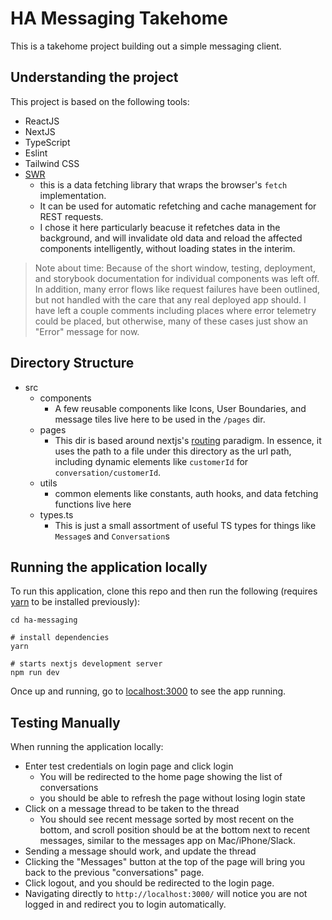 # HA Messaging Takehome

This is a takehome project building out a simple messaging client.

## Understanding the project

This project is based on the following tools:

- ReactJS
- NextJS
- TypeScript
- Eslint
- Tailwind CSS
- [SWR](https://swr.vercel.app)
  - this is a data fetching library that wraps the browser's `fetch` implementation.
  - It can be used for automatic refetching and cache management for REST requests.
  - I chose it here particularly beacuse it refetches data in the background, and
    will invalidate old data and reload the affected components intelligently, without
    loading states in the interim.

> Note about time: Because of the short window, testing, deployment, and storybook documentation for individual
> components was left off. In addition, many error flows like request failures have been outlined,
> but not handled with the care that any real deployed app should. I have left a couple comments
> including places where error telemetry could be placed, but otherwise, many of these cases
> just show an "Error" message for now.

## Directory Structure

- src
  - components
    - A few reusable components like Icons, User Boundaries, and message tiles
      live here to be used in the `/pages` dir.
  - pages
    - This dir is based around nextjs's [routing](https://nextjs.org/docs/routing/introduction)
      paradigm. In essence, it uses the path to a file under this directory as the
      url path, including dynamic elements like `customerId` for `conversation/customerId`.
  - utils
    - common elements like constants, auth hooks, and data fetching functions
      live here
  - types.ts
    - This is just a small assortment of useful TS types for things like `Message`s and
      `Conversation`s

## Running the application locally

To run this application, clone this repo and then run the following (requires
[yarn](https://yarnpkg.com/getting-started/install) to be installed previously):

```
cd ha-messaging

# install dependencies
yarn

# starts nextjs development server
npm run dev
```

Once up and running, go to [localhost:3000](http://localhost:3000) to see the
app running.

## Testing Manually

When running the application locally:

- Enter test credentials on login page and click login
  - You will be redirected to the home page showing the list of conversations
  - you should be able to refresh the page without losing login state
- Click on a message thread to be taken to the thread
  - You should see recent message sorted by most recent on the bottom, and
    scroll position should be at the bottom next to recent messages, similar to
    the messages app on Mac/iPhone/Slack.
- Sending a message should work, and update the thread
- Clicking the "Messages" button at the top of the page will bring you back
  to the previous "conversations" page.
- Click logout, and you should be redirected to the login page.
- Navigating directly to `http://localhost:3000/` will notice you are not logged
  in and redirect you to login automatically.
